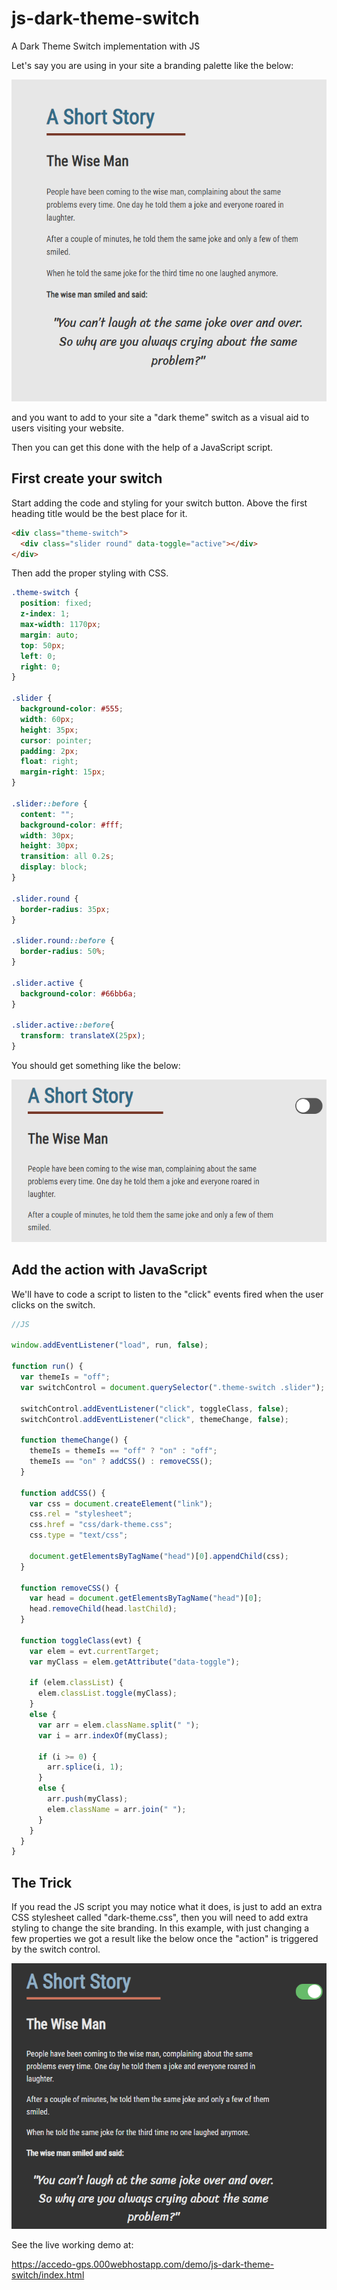 # js-dark-theme-switch
A Dark Theme Switch implementation with JS

Let's say you are using in your site a branding palette like the below:

![Screenshot](/screenshots/screenshot-01.PNG)

and you want to add to your site a "dark theme" switch as a visual aid to users visiting your website.

Then you can get this done with the help of a JavaScript script.

## First create your switch

Start adding the code and styling for your switch button. Above the first heading title would be the best place for it.

```html
<div class="theme-switch">
  <div class="slider round" data-toggle="active"></div>
</div>
```

Then add the proper styling with CSS.

```css
.theme-switch {
  position: fixed;
  z-index: 1;
  max-width: 1170px;  
  margin: auto;
  top: 50px;
  left: 0;
  right: 0;
}

.slider {
  background-color: #555;
  width: 60px;
  height: 35px;
  cursor: pointer;
  padding: 2px;
  float: right;
  margin-right: 15px;
}

.slider::before {
  content: "";
  background-color: #fff;
  width: 30px;
  height: 30px;
  transition: all 0.2s;
  display: block;
}

.slider.round {
  border-radius: 35px;
}

.slider.round::before {  
  border-radius: 50%;
}

.slider.active {
  background-color: #66bb6a;
}

.slider.active::before{
  transform: translateX(25px);
}
```

You should get something like the below:

![Screenshot](/screenshots/screenshot-02.PNG)

## Add the action with JavaScript

We'll have to code a script to listen to the "click" events fired when the user clicks on the switch.

```javascript
//JS

window.addEventListener("load", run, false);

function run() {
  var themeIs = "off";
  var switchControl = document.querySelector(".theme-switch .slider");
  
  switchControl.addEventListener("click", toggleClass, false);
  switchControl.addEventListener("click", themeChange, false);
  
  function themeChange() {
    themeIs = themeIs == "off" ? "on" : "off";
    themeIs == "on" ? addCSS() : removeCSS();
  }
  
  function addCSS() {
    var css = document.createElement("link");
    css.rel = "stylesheet";
    css.href = "css/dark-theme.css";
    css.type = "text/css";
    
    document.getElementsByTagName("head")[0].appendChild(css);
  }
  
  function removeCSS() {
    var head = document.getElementsByTagName("head")[0];
    head.removeChild(head.lastChild);
  }

  function toggleClass(evt) {    
    var elem = evt.currentTarget;
    var myClass = elem.getAttribute("data-toggle");
    
    if (elem.classList) {
      elem.classList.toggle(myClass);
    }
    else {
      var arr = elem.className.split(" ");
      var i = arr.indexOf(myClass);
      
      if (i >= 0) {
        arr.splice(i, 1);
      }
      else {
        arr.push(myClass);
        elem.className = arr.join(" ");
      }
    }
  }
}
```

## The Trick

If you read the JS script you may notice what it does, is just to add an extra CSS stylesheet called "dark-theme.css", then you will need to add extra styling to change the site branding. In this example, with just changing a few properties we got a result like the below once the "action" is triggered by the switch control.

![Screenshot](/screenshots/screenshot-03.PNG)

See the live working demo at:

https://accedo-gps.000webhostapp.com/demo/js-dark-theme-switch/index.html
